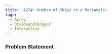 ```yaml
---
title: "1274: Number of Ships in a Rectangle"
tags:
  - Array
  - DivideandConquer
  - Interactive
---
```

### Problem Statement

